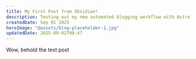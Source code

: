 ```yaml
---
title: My First Post from Obsidian!
description: Testing out my new automated blogging workflow with Astro and Obsidian.
createdDate: Sep 01 2025
heroImage: "@assets/blog-placeholder-1.jpg"
updatedDate: 2025-09-02T00:47
---
```

Wow, behold the test post